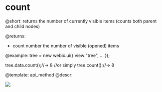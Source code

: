 count
=============
@short: returns the number of currently visible items (counts both parent and child nodes)


@returns:
- count		number		the number of visible (opened) items 

@example:
tree = new webix.ui({
	view:"tree",
	...
});
            
tree.data.count();//-> 8
//or simply
tree.count();//-> 8

@template:	api_method
@descr:


<img src="api/treestore_count_method.png"/>